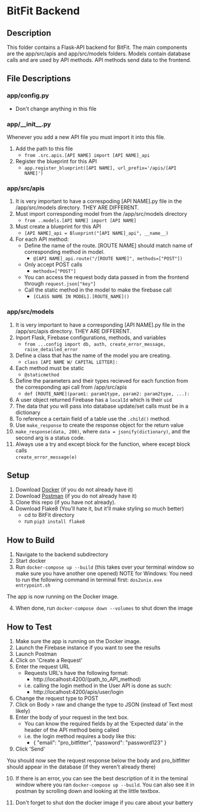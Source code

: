 # BitFit Backend

## Description
This folder contains a Flask-API backend for BitFit. The main components are the
app/src/apis and app/src/models folders. Models contain database calls and are 
used by API methods. API methods send data to the frontend.

## File Descriptions

### app/config.py
- Don't change anything in this file

### app/_\_init__.py
Whenever you add a new API file you must import it into this file.
1. Add the path to this file
    - `from .src.apis.[API NAME] import [API NAME]_api`
2. Register the blueprint for this API
    - `app.register_blueprint([API NAME], url_prefix='/apis/[API NAME]')`

### app/src/apis
1. It is very important to have a correspoding [API NAME].py file in the 
   /app/src/models directory. THEY ARE DIFFERENT.
2. Must import corresponding model from the /app/src/models directory 
   - `from ..models.[API NAME] import [API NAME]`
3. Must create a blueprint for this API
   - `[API NAME]_api = Blueprint("[API NAME]_api", __name__)`
4. For each API method:
     - Define the name of the route. [ROUTE NAME] should match name of 
       corresponding method in model.
         - `@[API NAME]_api.route("/[ROUTE NAME]", methods=["POST"])`
     - Only accept POST calls 
         - `methods=["POST"]`
     - You can access the request body data passed in from the frontend through 
       `request.json["key"]`
     - Call the static method in the model to make the firebase call 
         - `[CLASS NAME IN MODEL].[ROUTE_NAME]()`

### app/src/models
1. It is very important to have a corresponding [API NAME].py file in the 
   /app/src/apis directory. THEY ARE DIFFERENT.
2. Inport Flask, Firebase configurations, methods, and variables
   - `from ...config import db, auth, create_error_message, raise_detailed_error`
3. Define a class that has the name of the model you are creating.
   - `class [API NAME W/ CAPITAL LETTER]:`
4. Each method must be static
   - `@staticmethod`
5. Define the parameters and their types recieved for each function from the 
   corresponding api call from /app/src/apis
   - `def [ROUTE_NAME](param1: param1type, param2: param2type, ...):`
6. A user object returned Firebase has a `localId` which is their `uid`
7. The data that you will pass into database update/set calls must be in a 
     dictionary
8. To reference a certain field of a table use the `.child()` method.
9. Use `make_response` to create the response object for the return value
10. `make_response(data, 200)`, where `data = jsonify(dictionary)`, and the 
    second arg is a status code.
11. Always use a try and except block for the function, where except block calls   
    `create_error_message(e)`

## Setup
1. Download [Docker](https://www.docker.com/products/docker-desktop "Download Docker ") (if you do not already have it)
2. Download [Postman](https://www.postman.com/downloads/ "Download Postman") (if you do not already have it)
3. Clone this repo (if you have not already).
4. Download Flake8 (You'll hate it, but it'll make styling so much better)
    - cd to BitFit directory
    - run `pip3 install flake8`

## How to Build
1. Navigate to the backend subdirectory
2. Start docker
3. Run `docker-compose up --build` (this takes over your terminal window so
   make sure you have another one opened)
NOTE for Windows: You need to run the following command in terminal first: `dos2unix.exe entrypoint.sh`

The app is now running on the Docker image.

4. When done, run `docker-compose down --volumes` to shut down the image

## How to Test
1. Make sure the app is running on the Docker image.
2. Launch the Firebase instance if you want to see the results
3. Launch Postman
4. Click on 'Create a Request'
5. Enter the request URL
    - Requests URL's have the following format:
        - http://localhost:4200/(path_to_API_method)
    - i.e. calling the login method in the User API is done as such:
        - http://localhost:4200/apis/user/login
6. Change the request type to POST
7. Click on Body > raw and change the type to JSON (instead of Text most
   likely)
8. Enter the body of your request in the text box.
    - You can know the required fields by at the 'Expected data' in the header
      of the API method being called
    - i.e. the login method requires a body like this:
        - {
              "email": "pro_bitfitter",
              "password": "password123"
          }
9. Click 'Send'

You should now see the request response below the body and pro_bitfitter should
appear in the database (if they weren't already there)

10. If there is an error, you can see the best description of it in the
    teminal window where you ran `docker-compose up --build`. You can also see
    it in postman by scrolling down and looking at the little textbox.

11. Don't forget to shut don the docker image if you care about your battery
